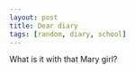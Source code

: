 ```yaml
---
layout: post
title: Dear diary
tags: [random, diary, school]
---
```


What is it with that Mary girl?
